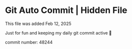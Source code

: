 # Git Auto Commit | Hidden File

This file was added Feb 12, 2025

Just for fun and keeping my daily git commit active 🤪

commit number: 48244
